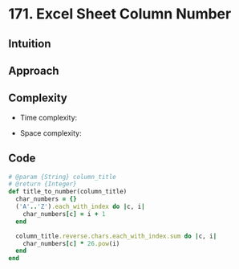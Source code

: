 # 171. Excel Sheet Column Number

## Intuition

## Approach
<!-- Describe your approach to solving the problem. -->

## Complexity

- Time complexity:
<!-- Add your time complexity here, e.g. $$O(n)$$ -->

- Space complexity:
<!-- Add your space complexity here, e.g. $$O(n)$$ -->

## Code

```ruby
# @param {String} column_title
# @return {Integer}
def title_to_number(column_title)
  char_numbers = {}
  ('A'..'Z').each_with_index do |c, i|
    char_numbers[c] = i + 1
  end

  column_title.reverse.chars.each_with_index.sum do |c, i|
    char_numbers[c] * 26.pow(i)
  end
end
```
